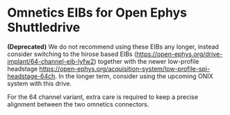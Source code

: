 # Omnetics EIBs for Open Ephys Shuttledrive

**(Deprecated)** We do not recommend using these EIBs any longer, instead consider switching to the hirose based EIBs (https://open-ephys.org/drive-implant/64-channel-eib-lyfw2) together with the newer low-profile headstage https://open-ephys.org/acquisition-system/low-profile-spi-headstage-64ch. In the longer term, consider using the upcoming ONIX system with this drive.

For the 64 channel variant, extra care is required to keep a precise alignment between the two omnetics connectors.